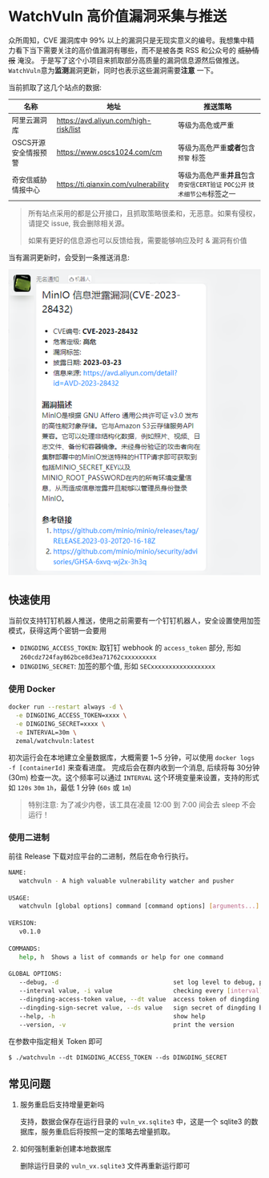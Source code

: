# WatchVuln 高价值漏洞采集与推送

众所周知，CVE 漏洞库中 99% 以上的漏洞只是无现实意义的编号。我想集中精力看下当下需要关注的高价值漏洞有哪些，而不是被各类 RSS
和公众号的 ~~威胁情报~~ 淹没。 于是写了这个小项目来抓取部分高质量的漏洞信息源然后做推送。 `WatchVuln`意为**监测**漏洞更新，同时也表示这些漏洞需要**注意**
一下。

当前抓取了这几个站点的数据:

| 名称           | 地址                                    | 推送策略                                             |
|--------------|---------------------------------------|--------------------------------------------------|
| 阿里云漏洞库       | https://avd.aliyun.com/high-risk/list | 等级为高危或严重                                         |
| OSCS开源安全情报预警 | https://www.oscs1024.com/cm           | 等级为高危严重**或者**包含 `预警` 标签                          |
| 奇安信威胁情报中心    | https://ti.qianxin.com/vulnerability  | 等级为高危严重**并且**包含 `奇安信CERT验证` `POC公开` `技术细节公布`标签之一 |

> 所有站点采用的都是公开接口，且抓取策略很柔和，无恶意。如果有侵权，请提交 issue, 我会删除相关源。
> 
> 如果有更好的信息源也可以反馈给我，需要能够响应及时 & 漏洞有价值 

当有漏洞更新时，会受到一条推送消息:

![dingding](./.github/assets/dingding.png)

## 快速使用

当前仅支持钉钉机器人推送，使用之前需要有一个钉钉机器人，安全设置使用加签模式，获得这两个密钥一会要用

- `DINGDING_ACCESS_TOKEN`: 取钉钉 webhook 的 `access_token` 部分, 形如 `260cdz724fay862bce8d3ea71762cxxxxxxxxx`
- `DINGDING_SECRET`: 加签的那个值, 形如 `SECxxxxxxxxxxxxxxxxxx`

### 使用 Docker

```bash
docker run --restart always -d \
  -e DINGDING_ACCESS_TOKEN=xxxx \
  -e DINGDING_SECRET=xxxx \
  -e INTERVAL=30m \
  zemal/watchvuln:latest
```

初次运行会在本地建立全量数据库，大概需要 1~5 分钟，可以使用 `docker logs -f [containerId]` 来查看进度。
完成后会在群内收到一个消息, 后续将每 30分钟 (30m) 检查一次。这个频率可以通过 `INTERVAL` 这个环境变量来设置，支持的形式如
`120s` `30m` `1h`，最低 1 分钟 (`60s` 或 `1m`)

> 特别注意: 为了减少内卷，该工具在凌晨 12:00 到 7:00 间会去 sleep 不会运行！

### 使用二进制

前往 Release 下载对应平台的二进制，然后在命令行执行。

```bash
NAME:
   watchvuln - A high valuable vulnerability watcher and pusher

USAGE:
   watchvuln [global options] command [command options] [arguments...]

VERSION:
   v0.1.0

COMMANDS:
   help, h  Shows a list of commands or help for one command

GLOBAL OPTIONS:
   --debug, -d                                set log level to debug, print more details (default: false)
   --interval value, -i value                 checking every [interval], supported format like 30s, 30m, 1h (default: "30m")
   --dingding-access-token value, --dt value  access token of dingding bot
   --dingding-sign-secret value, --ds value   sign secret of dingding bot
   --help, -h                                 show help
   --version, -v                              print the version
```

在参数中指定相关 Token 即可

```
$ ./watchvuln --dt DINGDING_ACCESS_TOKEN --ds DINGDING_SECRET
```

## 常见问题

1. 服务重启后支持增量更新吗

   支持，数据会保存在运行目录的 `vuln_vx.sqlite3` 中，这是一个 sqlite3 的数据库，服务重启后将按照一定的策略去增量抓取。

2. 如何强制重新创建本地数据库

   删除运行目录的 `vuln_vx.sqlite3` 文件再重新运行即可